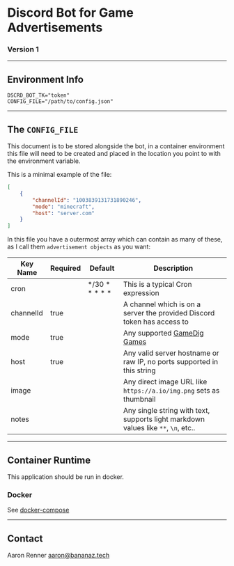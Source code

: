 # Discord Bot for Game Advertisements
### Version 1
---
## Environment Info
```
DSCRD_BOT_TK="token"
CONFIG_FILE="/path/to/config.json"
```
---
## The `CONFIG_FILE`
This document is to be stored alongside the bot, in a container environment this file will need to be created and placed in the location you point to with the environment variable.

This is a minimal example of the file:
```json
[
    {
        "channelId": "1003839131731890246",
        "mode": "minecraft",
        "host": "server.com"
    }
]
```

In this file you have a outermost array which can contain as many of these, as I call them `advertisement objects` as you want:

| Key Name | Required | Default | Description |
|---|---|---|---|
| cron |  | */30 * * * * * | This is a typical Cron expression |
| channelId | true |  | A channel which is on a server the provided Discord token has access to |
| mode | true |  | Any supported [GameDig Games]() |
| host | true |  | Any valid server hostname or raw IP, no ports supported in this string |
| image |  |  | Any direct image URL like `https://a.io/img.png` sets as thumbnail |
| notes |  |  | Any single string with text, supports light markdown values like `**`, `\n`, etc.. |
---
## Container Runtime
This application should be run in docker.

### Docker
See [docker-compose](docker-compose.yaml)

---
## Contact
Aaron Renner <aaron@bananaz.tech>